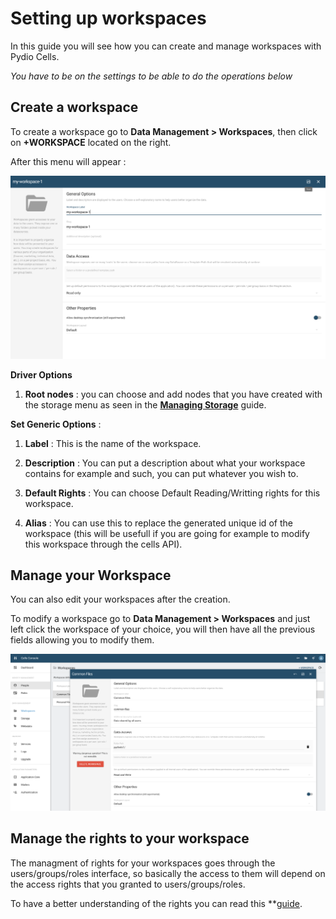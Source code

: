 # Setting up workspaces

In this guide you will see how you can create and manage workspaces with Pydio Cells.

*You have to be on the settings to be able to do the operations below*

## Create a workspace

To create a workspace go to **Data Management > Workspaces**, then click on **+WORKSPACE** located on the right.

After this menu will appear :

![Create User workspace](/images/2_getting_started/create_workspace.png)

**Driver Options**  

1. **Root nodes** : you can choose and add nodes that you have created with the storage menu as seen in the **[Managing Storage]()** guide.

**Set Generic Options** :

1. **Label** : This is the name of the workspace.

2. **Description** : You can put a description about what your workspace contains for example and such, you can put whatever you wish to.

3. **Default Rights** : You can choose Default Reading/Writting rights for this workspace.

4. **Alias** : You can use this to replace the generated unique id of the workspace (this will be usefull if you are going for example to modify this workspace through the cells API).

## Manage your Workspace

You can also edit your workspaces after the creation.

To modify a workspace go to **Data Management > Workspaces** and just left click the workspace of your choice, you will then have all the previous fields allowing you to modify them.

![modifyworkspace](/images/2_getting_started/modify_workspace.png)

## Manage the rights to your workspace

The managment of rights for your workspaces goes through the users/groups/roles interface, so basically the access to them will depend on the access rights that you granted to users/groups/roles.

To have a better understanding of the rights you can read this **[guide]().
